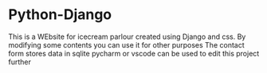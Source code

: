 # Python-Django
This is a WEbsite for icecream parlour created using Django and css.
By modifying some contents you can use it for other purposes
The contact form stores data in sqlite
pycharm or vscode can be used to edit this project further
